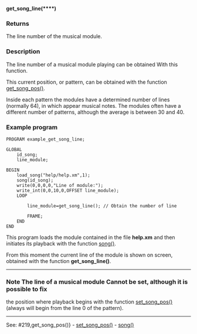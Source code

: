 **get_song_line(****)**

### Returns

The line number of the musical module.

### Description

The line number of a musical module playing can be obtained With this function.

This current position, or pattern, can be obtained with the function
[get_song_pos()](get_song_pos().md).

Inside each pattern the modules have a determined number of lines
(normally 64), in which appear musical notes. The modules
often have a different number of patterns, although the average is between 30 and 40.

### Example program
```
PROGRAM example_get_song_line;

GLOBAL
    id_song;
    line_module;

BEGIN
    load_song("help/help.xm",1);
    song(id_song);
    write(0,0,0,0,"Line of module:");
    write_int(0,0,10,0,OFFSET line_module);
    LOOP

        line_module=get_song_line(); // Obtain the number of line

        FRAME;
    END
END
```


This program loads the module contained in the file **help.xm** and then
initiates its playback with the function [song()](song().md).

From this moment the current line of the module is shown on screen,
obtained with the function **get_song_line()**.

---------------------------------------


### Note The line of a musical module Cannot be set, although it is possible to fix
the position where playback begins with the function [set_song_pos()](set_song_pos().md)
(always will begin from the line 0 of the pattern).

---------------------------------------
See: #219,get_song_pos()} - [set_song_pos()](set_song_pos().md) - [song()](song().md)

